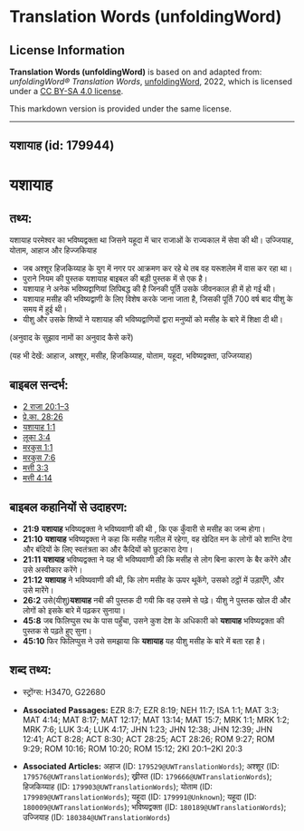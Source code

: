 # Translation Words (unfoldingWord)

## License Information

**Translation Words (unfoldingWord)** is based on and adapted from: _unfoldingWord® Translation Words_, [unfoldingWord](https://unfoldingword.org/utw), 2022, which is licensed under a [CC BY-SA 4.0 license](https://creativecommons.org/licenses/by-sa/4.0/legalcode.en).

This markdown version is provided under the same license.



--------------------------------

## यशायाह (id: 179944)

यशायाह
======

तथ्य:
-----

यशायाह परमेश्वर का भविष्यद्वक्ता था जिसने यहूदा में चार राजाओं के राज्यकाल में सेवा की थी। उज्जियाह, योताम, आहाज और हिज्जकियाह

* जब अश्शूर हिजकिय्याह के युग में नगर पर आक्रमण कर रहे थे तब वह यरूशलेम में वास कर रहा था।
* पुराने नियम की पुस्तक यशायाह बाइबल की बड़ी पुस्तक में से एक है।
* यशायाह ने अनेक भविष्यद्वाणियां लिपिबद्ध की है जिनकी पूर्ति उसके जीवनकाल ही में हो गई थी।
* यशायाह मसीह की भविष्यद्वाणी के लिए विशेष करके जाना जाता है, जिसकी पूर्ति 700 वर्ष बाद यीशु के समय में हुई थी।
* यीशु और उसके शिष्यों ने यशायाह की भविष्यद्वाणियों द्वारा मनुष्यों को मसीह के बारे में शिक्षा दी थी।

(अनुवाद के सुझाव नामों का अनुवाद कैसे करें)

(यह भी देखें: आहाज, अश्शूर, मसीह, हिजकिय्याह, योताम, यहूदा, भविष्यद्वक्ता, उज्जिय्याह)

बाइबल सन्दर्भ:
--------------

* [2 राजा 20:1–3](https://ref.ly/2Kgs0:0)
* [प्रे.का. 28:26](https://ref.ly/Acts28:26)
* [यशायाह 1:1](https://ref.ly/Isa1:1)
* [लूका 3:4](https://ref.ly/Luke3:4)
* [मरकुस 1:1](https://ref.ly/Mark1:1)
* [मरकुस 7:6](https://ref.ly/Mark7:6)
* [मत्ती 3:3](https://ref.ly/Matt3:3)
* [मत्ती 4:14](https://ref.ly/Matt4:14)

बाइबल कहानियों से उदाहरण:
-------------------------

* **21:9** **यशायाह** भविष्यद्वक्ता ने भविष्यवाणी की थी , कि एक कुँवारी से मसीह का जन्म होगा।
* **21:10** **यशायाह** भविष्यद्वक्ता ने कहा कि मसीह गलील में रहेगा, वह खेदित मन के लोगों को शान्ति देगा और बंदियों के लिए स्वतंत्रता का और कैदियों को छुटकारा देगा।
* **21:11** **यशायाह** भविष्यद्वक्ता ने यह भी भविष्यवाणी की कि मसीह से लोग बिना कारण के बैर करेंगे और उसे अस्वीकार करेंगे।
* **21:12** **यशायाह** ने भविष्यवाणी की थी, कि लोग मसीह के ऊपर थूकेंगे, उसको ठट्ठों में उड़ाएँगे, और उसे मारेंगे।
* **26:2** उसे(यीशु)**यशायाह** नबी की पुस्तक दी गयी कि वह उसमे से पढ़े। यीशु ने पुस्तक खोल दी और लोगों को इसके बारे में पढ़कर सुनाया।
* **45:8** जब फिलिप्पुस रथ के पास पहुँचा, उसने कुश देश के अधिकारी को **यशायाह** भविष्यद्वक्ता की पुस्तक से पढ़ते हुए सुना।
* **45:10** फिर फिलिप्पुस ने उसे समझाया कि **यशायाह** यह यीशु मसीह के बारे में बता रहा है।

शब्द तथ्य:
----------

* स्ट्रोंग्स: H3470, G22680

* **Associated Passages:** EZR 8:7; EZR 8:19; NEH 11:7; ISA 1:1; MAT 3:3; MAT 4:14; MAT 8:17; MAT 12:17; MAT 13:14; MAT 15:7; MRK 1:1; MRK 1:2; MRK 7:6; LUK 3:4; LUK 4:17; JHN 1:23; JHN 12:38; JHN 12:39; JHN 12:41; ACT 8:28; ACT 8:30; ACT 28:25; ACT 28:26; ROM 9:27; ROM 9:29; ROM 10:16; ROM 10:20; ROM 15:12; 2KI 20:1–2KI 20:3
* **Associated Articles:** अहाज (ID: `179529@UWTranslationWords`); अश्शूर (ID: `179576@UWTranslationWords`); ख्रीस्त (ID: `179666@UWTranslationWords`); हिजकिय्याह (ID: `179903@UWTranslationWords`); योताम (ID: `179989@UWTranslationWords`); यहूदा (ID: `179991@Unknown`); यहूदा (ID: `180009@UWTranslationWords`); भविष्यद्वक्ता (ID: `180189@UWTranslationWords`); उज्जियाह (ID: `180384@UWTranslationWords`)

